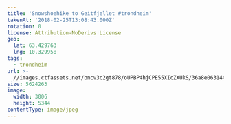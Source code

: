 ```yaml
---
title: 'Snowshoehike to Geitfjellet #trondheim'
takenAt: '2018-02-25T13:08:43.000Z'
rotation: 0
license: Attribution-NoDerivs License
geo:
  lat: 63.429763
  lng: 10.329958
tags:
  - trondheim
url: >-
  //images.ctfassets.net/bncv3c2gt878/oUPBP4hjCPE55XIcZXUkS/36a8e06314431ca6856608092adc5b18/snowshoehike-to-geitfjellet-trondheim_26609704138_o
size: 5624263
image:
  width: 3006
  height: 5344
contentType: image/jpeg
---
```


